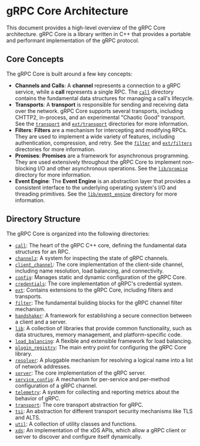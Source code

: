 # gRPC Core Architecture

This document provides a high-level overview of the gRPC Core architecture. gRPC Core is a library written in C++ that provides a portable and performant implementation of the gRPC protocol.

## Core Concepts

The gRPC Core is built around a few key concepts:

*   **Channels and Calls**: A **channel** represents a connection to a gRPC service, while a **call** represents a single RPC. The [`call`](./call/GEMINI.md) directory contains the fundamental data structures for managing a call's lifecycle.
*   **Transports**: A **transport** is responsible for sending and receiving data over the network. gRPC Core supports several transports, including CHTTP2, in-process, and an experimental "Chaotic Good" transport. See the [`transport`](./transport/GEMINI.md) and [`ext/transport`](./ext/transport/GEMINI.md) directories for more information.
*   **Filters**: **Filters** are a mechanism for intercepting and modifying RPCs. They are used to implement a wide variety of features, including authentication, compression, and retry. See the [`filter`](./filter/GEMINI.md) and [`ext/filters`](./ext/filters/GEMINI.md) directories for more information.
*   **Promises**: **Promises** are a framework for asynchronous programming. They are used extensively throughout the gRPC Core to implement non-blocking I/O and other asynchronous operations. See the [`lib/promise`](./lib/promise/GEMINI.md) directory for more information.
*   **Event Engine**: The **Event Engine** is an abstraction layer that provides a consistent interface to the underlying operating system's I/O and threading primitives. See the [`lib/event_engine`](./lib/event_engine/GEMINI.md) directory for more information.

## Directory Structure

The gRPC Core is organized into the following directories:

*   [`call`](./call/GEMINI.md): The heart of the gRPC C++ core, defining the fundamental data structures for an RPC.
*   [`channelz`](./channelz/GEMINI.md): A system for inspecting the state of gRPC channels.
*   [`client_channel`](./client_channel/GEMINI.md): The core implementation of the client-side channel, including name resolution, load balancing, and connectivity.
*   [`config`](./config/GEMINI.md): Manages static and dynamic configuration of the gRPC Core.
*   [`credentials`](./credentials/GEMINI.md): The core implementation of gRPC's credential system.
*   [`ext`](./ext/GEMINI.md): Contains extensions to the gRPC Core, including filters and transports.
*   [`filter`](./filter/GEMINI.md): The fundamental building blocks for the gRPC channel filter mechanism.
*   [`handshaker`](./handshaker/GEMINI.md): A framework for establishing a secure connection between a client and a server.
*   [`lib`](./lib/GEMINI.md): A collection of libraries that provide common functionality, such as data structures, memory management, and platform-specific code.
*   [`load_balancing`](./load_balancing/GEMINI.md): A flexible and extensible framework for load balancing.
*   [`plugin_registry`](./plugin_registry/GEMINI.md): The main entry point for configuring the gRPC Core library.
*   [`resolver`](./resolver/GEMINI.md): A pluggable mechanism for resolving a logical name into a list of network addresses.
*   [`server`](./server/GEMINI.md): The core implementation of the gRPC server.
*   [`service_config`](./service_config/GEMINI.md): A mechanism for per-service and per-method configuration of a gRPC channel.
*   [`telemetry`](./telemetry/GEMINI.md): A system for collecting and reporting metrics about the behavior of gRPC.
*   [`transport`](./transport/GEMINI.md): The core transport abstraction for gRPC.
*   [`tsi`](./tsi/GEMINI.md): An abstraction for different transport security mechanisms like TLS and ALTS.
*   [`util`](./util/GEMINI.md): A collection of utility classes and functions.
*   [`xds`](./xds/GEMINI.md): An implementation of the xDS APIs, which allow a gRPC client or server to discover and configure itself dynamically.
